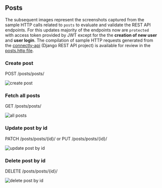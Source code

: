 ## Posts

The subsequent images represent the screenshots captured from the sample HTTP calls related to `posts` to evaluate and validate the REST API endpoints. For this updates majority of the endpoints now are `protected` with access token provided by JWT except for the the **creation of new user** and **user login**. The compilation of sample HTTP requests generated from the [connectly-api](https://github.com/imperionite/marmite/tree/main/connectly-api) (Django REST API project) is available for review in the [posts.http file](https://github.com/imperionite/marmite/blob/main/posts.http).

### Create post

POST /posts/posts/

![create post](https://drive.google.com/uc?id=1d7_xg0gKN0q6YG4oMzTBJ8OvvfsZDzJR)

### Fetch all posts

GET /posts/posts/

![all posts](https://drive.google.com/uc?id=1xU6DPFmbO2Sjm1aB_adYgEHavJeCFhTM)

### Update post by id

PATCH /posts/posts/{id}/ or PUT /posts/posts/{id}/

![update post by id](https://drive.google.com/uc?id=1Jk5xFnEY8iewLTDV7gSj8luCX3IkZV6S)

### Delete post by id

DELETE /posts/posts/{id}/

![delete post by id](https://drive.google.com/uc?id=1zu9rvaFjB0njyqfxXFH96gEILbtsI5ZF)
